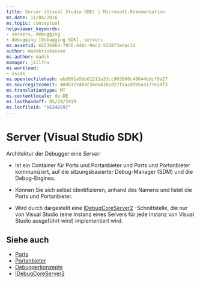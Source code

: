 ```yaml
---
title: Server (Visual Studio SDK) | Microsoft-Dokumentation
ms.date: 11/04/2016
ms.topic: conceptual
helpviewer_keywords:
- servers, debugging
- debugging [Debugging SDK], servers
ms.assetid: 62236d64-7956-448c-9ac3-5528f3edac1d
author: madskristensen
ms.author: madsk
manager: jillfra
ms.workload:
- vssdk
ms.openlocfilehash: ebd991a5bb61211a33cc965668c48644bdcf9a27
ms.sourcegitcommit: 40d612240dc5bea418cd27fdacdf85ea177e2df3
ms.translationtype: MT
ms.contentlocale: de-DE
ms.lasthandoff: 05/29/2019
ms.locfileid: "66348597"
---
```

# <a name="servers-visual-studio-sdk"></a>Server (Visual Studio SDK)
Architektur der Debugger eine *Server*:

- Ist ein Container für Ports und Portanbieter und Ports und Portanbieter kommuniziert, auf die sitzungsbasierter Debug-Manager (SDM) und die Debug-Engines.

- Können Sie sich selbst identifizieren, anhand des Namens und listet die Ports und Portanbieter.

- Wird durch dargestellt eine [IDebugCoreServer2](../../extensibility/debugger/reference/idebugcoreserver2.md) -Schnittstelle, die nur von Visual Studio (eine Instanz eines Servers für jede Instanz von Visual Studio ausgeführt wird) implementiert wird.

## <a name="see-also"></a>Siehe auch
- [Ports](../../extensibility/debugger/ports.md)
- [Portanbieter](../../extensibility/debugger/port-suppliers.md)
- [Debuggerkonzepte](../../extensibility/debugger/debugger-concepts.md)
- [IDebugCoreServer2](../../extensibility/debugger/reference/idebugcoreserver2.md)